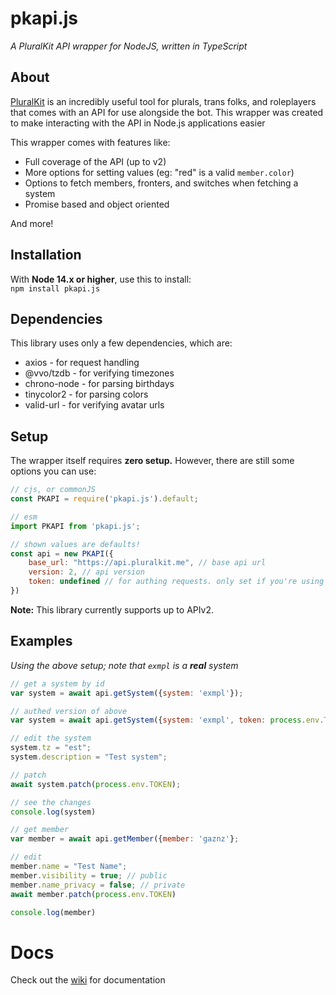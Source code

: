 # pkapi.js
*A PluralKit API wrapper for NodeJS, written in TypeScript*

## About
[PluralKit](https://github.com/PluralKit/PluralKit) is an 
incredibly useful tool for plurals, trans folks, and roleplayers that 
comes with an API for use alongside the bot. 
This wrapper was created to make interacting with the API in Node.js applications easier

This wrapper comes with features like:
- Full coverage of the API (up to v2)
- More options for setting values (eg: "red" is a valid `member.color`)
- Options to fetch members, fronters, and switches when fetching a system
- Promise based and object oriented

And more!

## Installation
With **Node 14.x or higher**, use this to install:  
`npm install pkapi.js`

## Dependencies
This library uses only a few dependencies, which are:
- axios - for request handling
- @vvo/tzdb - for verifying timezones
- chrono-node - for parsing birthdays
- tinycolor2 - for parsing colors
- valid-url - for verifying avatar urls

## Setup
The wrapper itself requires **zero setup.** However, there are still some options you can use:

```js
// cjs, or commonJS
const PKAPI = require('pkapi.js').default;

// esm
import PKAPI from 'pkapi.js';

// shown values are defaults!
const api = new PKAPI({
	base_url: "https://api.pluralkit.me", // base api url
	version: 2, // api version
	token: undefined // for authing requests. only set if you're using this for a single system!
})
```

**Note:** This library currently supports up to APIv2.

## Examples
*Using the above setup; note that `exmpl` is a **real** system*
```js
// get a system by id
var system = await api.getSystem({system: 'exmpl'});

// authed version of above
var system = await api.getSystem({system: 'exmpl', token: process.env.TOKEN});

// edit the system
system.tz = "est";
system.description = "Test system";

// patch
await system.patch(process.env.TOKEN);

// see the changes
console.log(system)
```

```js
// get member
var member = await api.getMember({member: 'gaznz'};

// edit
member.name = "Test Name";
member.visibility = true; // public
member.name_privacy = false; // private
await member.patch(process.env.TOKEN)

console.log(member)
```

# Docs
Check out the [wiki](https://github.com/greysdawn/pk.js/wiki) for documentation
